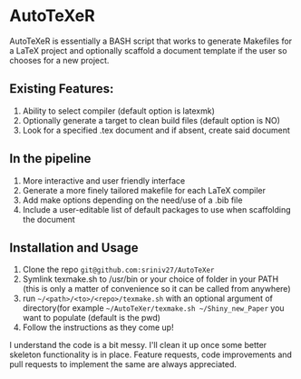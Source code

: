 # AutoTeXeR

AutoTeXeR is essentially a BASH script that works to generate Makefiles for a LaTeX project and optionally scaffold a document template if the user so chooses for a new project.  

## Existing Features:
1. Ability to select compiler (default option is latexmk)
2. Optionally generate a target to clean build files (default option is NO)
3. Look for a specified .tex document and if absent, create said document

## In the pipeline
1. More interactive and user friendly interface
2. Generate a more finely tailored makefile for each LaTeX compiler
3. Add make options depending on the need/use of a .bib file
4. Include a user-editable list of default packages to use when scaffolding the document

## Installation and Usage
1. Clone the repo ``git@github.com:sriniv27/AutoTeXer``
2. Symlink texmake.sh to /usr/bin or your choice of folder in your PATH (this is only a matter of convenience so it can be called from anywhere)
3. run ``~/<path>/<to>/<repo>/texmake.sh`` with an optional argument of directory(for example ``~/AutoTeXer/texmake.sh ~/Shiny_new_Paper`` you want to populate (default is the pwd)
4. Follow the instructions as they come up!

I understand the code is a bit messy. I'll clean it up once some better skeleton functionality is in place.
Feature requests, code improvements and pull requests to implement the same are always appreciated.
